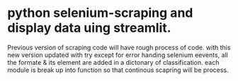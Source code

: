 # python selenium-scraping and display data uing streamlit.

Previous version of scraping code will have rough process of code. with this new version updated with try except for error handing selenium eevents, all the formate & its element are added in a dictonary of classification. each module is break up into function so that continous scapring will be process. 

